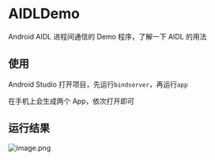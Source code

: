 # AIDLDemo

Android AIDL 进程间通信的 Demo 程序，了解一下 AIDL 的用法

## 使用

Android Studio 打开项目，先运行`bindserver`，再运行`app`

在手机上会生成两个 App，依次打开即可

## 运行结果

![image.png](https://i.loli.net/2020/11/11/BhdzMFPS58mXiNp.png)

